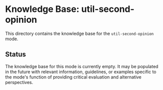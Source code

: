 # Knowledge Base: util-second-opinion

This directory contains the knowledge base for the `util-second-opinion` mode.

## Status

The knowledge base for this mode is currently empty. It may be populated in the future with relevant information, guidelines, or examples specific to the mode's function of providing critical evaluation and alternative perspectives.